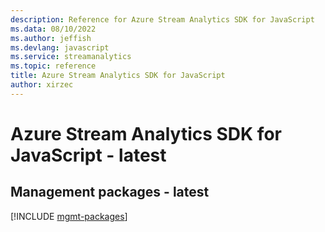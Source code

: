 ```yaml
---
description: Reference for Azure Stream Analytics SDK for JavaScript
ms.data: 08/10/2022
ms.author: jeffish
ms.devlang: javascript
ms.service: streamanalytics
ms.topic: reference
title: Azure Stream Analytics SDK for JavaScript
author: xirzec
---
```

# Azure Stream Analytics SDK for JavaScript - latest

## Management packages - latest
[!INCLUDE [mgmt-packages](stream-analytics-mgmt-index.md)]